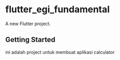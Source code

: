 # flutter_egi_fundamental

A new Flutter project.

## Getting Started

ini adalah project untuk membuat aplikasi calculator

